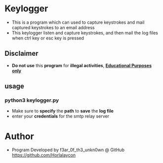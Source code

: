 # Keylogger
- This is a program which can used to capture keystrokes and mail captured keystrokes to an email address 
- This keylogger listen and capture keystrokes, and then mail the log files when ctrl key or esc key is pressed

## Disclaimer
- <b>Do not use</b> this  <b>program</b> for <b>illegal activities</b>, <u><b>Educational Purposes only</b></u>

## usage
### python3 keylogger.py
- Make sure to <b>specify</b> the <b>path</b> to <b>save</b> the **log file**
- enter your <b>credentials</b> for the smtp relay server

# Author
- Program Developed by f3ar_0f_th3_unkn0wn @ GitHub https://github.com/Horlalaycon
